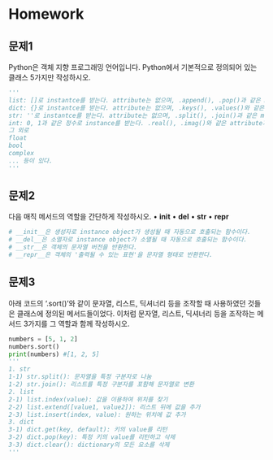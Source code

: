 # Homework

## 문제1

Python은 객체 지향 프로그래밍 언어입니다. Python에서 기본적으로 정의되어 있는 클래스 5가지만 작성하시오.

```python
'''
list: []로 instantce를 받는다. attribute는 없으며, .append(), .pop()과 같은 method가 있다.
dict: {}로 instantce를 받는다. attribute는 없으며, .keys(), .values()와 같은 method가 있다.
str: ''로 instantce를 받는다. attribute는 없으며, .split(), .join()과 같은 method가 있다.
int: 0, 1과 같은 정수로 instance를 받는다. .real(), .imag()와 같은 attribute가 있으며, method는 없다.
그 외로
float
bool
complex
... 등이 있다.
'''
```



## 문제2

다음 매직 메서드의 역할을 간단하게 작성하시오.
• __init__
• __del__
• __str__
• __repr__

```python
# __init__은 생성자로 instance object가 생성될 때 자동으로 호출되는 함수이다.
# __del__은 소멸자로 instance object가 소멸될 때 자동으로 호출되는 함수이다.
# __str__은 객체의 문자열 버전을 반환한다.
# __repr__은 객체의 '출력될 수 있는 표현'을 문자열 형태로 반환한다.
```



## 문제3

아래 코드의 ‘.sort()’와 같이 문자열, 리스트, 딕셔너리 등을 조작할 때 사용하였던 것들은 클래스에 정의된 메서드들이었다. 이처럼 문자열, 리스트, 딕셔너리 등을 조작하는 메서드 3가지를 그 역할과 함께 작성하시오.

```python
numbers = [5, 1, 2]
numbers.sort()
print(numbers) #[1, 2, 5]
'''
1. str
1-1) str.split(): 문자열을 특정 구분자로 나눔
1-2) str.join(): 리스트를 특정 구분자를 포함해 문자열로 변환
2. list
2-1) list.index(value): 값을 이용하여 위치를 찾기
2-2) list.extend([value1, value2]): 리스트 뒤에 값을 추가 
2-3) list.insert(index, value): 원하는 위치에 값 추가
3. dict
3-1) dict.get(key, default): 키의 value를 리턴
3-2) dict.pop(key): 특정 키의 value를 리턴하고 삭제
3-3) dict.clear(): dictionary의 모든 요소를 삭제 
'''
```



